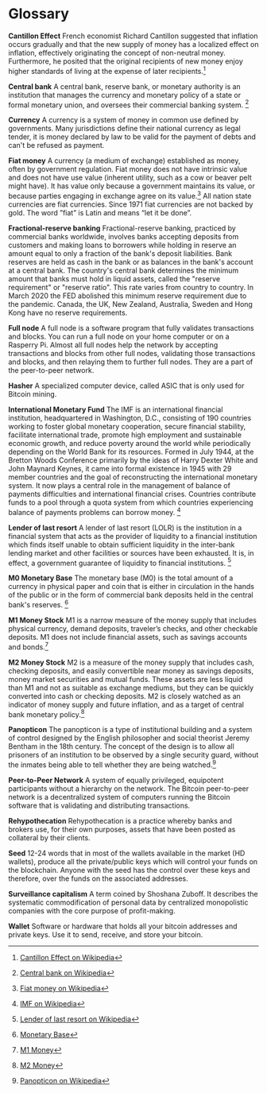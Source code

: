 # Glossary

**Cantillon Effect**
French economist Richard Cantillon suggested that inflation occurs gradually and that the new supply of money has a localized effect on inflation, effectively originating the concept of non-neutral money. Furthermore, he posited that the original recipients of new money enjoy higher standards of living at the expense of later recipients.[^79]

**Central bank**
A central bank, reserve bank, or monetary authority is an institution that manages the currency and monetary policy of a state or formal monetary union, and oversees their commercial banking system. [^80]

**Currency**
A currency is a system of money in common use defined by governments. Many jurisdictions define their national currency as legal tender, it is money declared by law to be valid for the payment of debts and can't be refused as payment.

**Fiat money** 
A currency (a medium of exchange) established as money, often by government regulation. Fiat money does not have intrinsic value and does not have use value (inherent utility, such as a cow or beaver pelt might have). It has value only because a government maintains its value, or because parties engaging in exchange agree on its value.[^81] 
All nation state currencies are fiat currencies. Since 1971 fiat currencies are not backed by gold. The word ”fiat” is Latin and means “let it be done”.

**Fractional-reserve banking**
Fractional-reserve banking, practiced by commercial banks worldwide, involves banks accepting deposits from customers and making loans to borrowers while holding in reserve an amount equal to only a fraction of the bank's deposit liabilities. Bank reserves are held as cash in the bank or as balances in the bank's account at a central bank. The country's central bank determines the minimum amount that banks must hold in liquid assets, called the "reserve requirement" or "reserve ratio". This rate varies from country to country. In March 2020 the FED abolished this minimum reserve requirement due to the pandemic. Canada, the UK, New Zealand, Australia, Sweden and Hong Kong have no reserve requirements.

**Full node**
A full node is a software program that fully validates transactions and blocks. You can run a full node on your home computer or on a Rasperry Pi. Almost all full nodes help the network by accepting transactions and blocks from other full nodes, validating those transactions and blocks, and then relaying them to further full nodes. They are a part of the peer-to-peer network.

**Hasher**
A specialized computer device, called ASIC that is only used for Bitcoin mining. 

**International Monetary Fund**
The IMF is an international financial institution, headquartered in Washington, D.C., consisting of 190 countries working to foster global monetary cooperation, secure financial stability, facilitate international trade, promote high employment and sustainable economic growth, and reduce poverty around the world while periodically depending on the World Bank for its resources. Formed in July 1944, at the Bretton Woods Conference primarily by the ideas of Harry Dexter White and John Maynard Keynes, it came into formal existence in 1945 with 29 member countries and the goal of reconstructing the international monetary system. It now plays a central role in the management of balance of payments difficulties and international financial crises. Countries contribute funds to a pool through a quota system from which countries experiencing balance of payments problems can borrow money. [^82]

**Lender of last resort**
A lender of last resort (LOLR) is the institution in a financial system that acts as the provider of liquidity to a financial institution which finds itself unable to obtain sufficient liquidity in the inter-bank lending market and other facilities or sources have been exhausted. It is, in effect, a government guarantee of liquidity to financial institutions. [^83]

**M0 Monetary Base**
The monetary base (M0) is the total amount of a currency in physical paper and coin that is either in circulation in the hands of the public or in the form of commercial bank deposits held in the central bank's reserves. [^84]

**M1 Money Stock**
M1 is a narrow measure of the money supply that includes physical currency, demand deposits, traveler’s checks, and other checkable deposits. M1 does not include financial assets, such as savings accounts and bonds.[^85]

**M2 Money Stock**
M2 is a measure of the money supply that includes cash, checking deposits, and easily convertible near money as savings deposits, money market securities and mutual funds. These assets are less liquid than M1 and not as suitable as exchange mediums, but they can be quickly converted into cash or checking deposits. M2 is closely watched as an indicator of money supply and future inflation, and as a target of central bank monetary policy.[^86]

**Panopticon**
The panopticon is a type of institutional building and a system of control designed by the English philosopher and social theorist Jeremy Bentham in the 18th century. The concept of the design is to allow all prisoners of an institution to be observed by a single security guard, without the inmates being able to tell whether they are being watched.[^87]

**Peer-to-Peer Network**
A system of equally privileged, equipotent participants without a hierarchy on the network. The Bitcoin peer-to-peer network is a decentralized system of computers running the Bitcoin software that is validating and distributing transactions.

**Rehypothecation**
Rehypothecation is a practice whereby banks and brokers use, for their own purposes, assets that have been posted as collateral by their clients.

**Seed**
12-24 words that in most of the wallets available in the market (HD wallets), produce all the private/public keys which will control your funds on the blockchain. Anyone with the seed has the control over these keys and therefore, over the funds on the associated addresses.

**Surveillance capitalism**
A term coined by Shoshana Zuboff. It describes the systematic commodification of personal data by centralized monopolistic companies with the core purpose of profit-making.

**Wallet**
Software or hardware that holds all your bitcoin addresses and private keys. Use it to send, receive, and store your bitcoin.

[^79]: [Cantillon Effect on Wikipedia](https://en.wikipedia.org/wiki/Richard_Cantillon)  
[^80]: [Central bank on Wikipedia](https://en.wikipedia.org/wiki/Central_bank)  
[^81]: [Fiat money on Wikipedia](https://en.wikipedia.org/wiki/Fiat_money)  
[^82]: [IMF on Wikipedia](https://en.wikipedia.org/wiki/International_Monetary_Fund)  
[^83]: [Lender of last resort on Wikipedia](https://en.wikipedia.org/wiki/Lender_of_last_resort)  
[^84]: [Monetary Base](https://www.investopedia.com/terms/m/monetarybase.asp)  
[^85]: [M1 Money](https://www.investopedia.com/terms/m/m1.asp)  
[^86]: [M2 Money](https://www.investopedia.com/terms/m/m2.asp)  
[^87]: [Panopticon on Wikipedia](https://en.wikipedia.org/wiki/Panopticon)  
